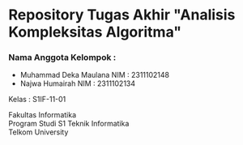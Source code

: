 # Repository Tugas Akhir "Analisis Kompleksitas Algoritma"

### Nama Anggota Kelompok :
- Muhammad Deka Maulana        NIM : 2311102148
- Najwa Humairah               NIM : 2311102134
  
Kelas       : S1IF-11-01</br>

Fakultas Informatika</br>
Program Studi S1 Teknik Informatika</br>
Telkom University
